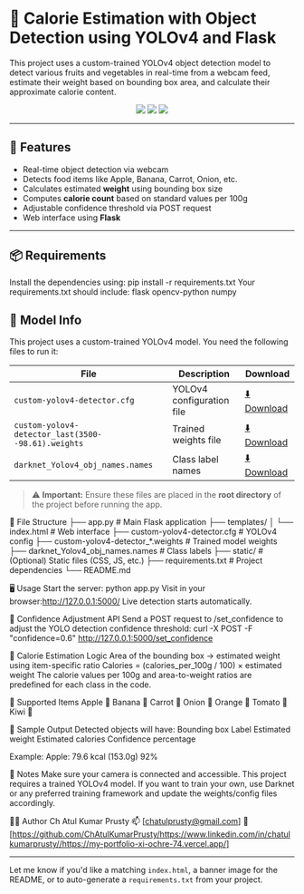 # 🍎 Calorie Estimation with Object Detection using YOLOv4 and Flask

This project uses a custom-trained YOLOv4 object detection model to detect various fruits and vegetables in real-time from a webcam feed, estimate their weight based on bounding box area, and calculate their approximate calorie content.

<p align="center">
  <img src="https://img.shields.io/badge/Framework-Flask-blue" />
  <img src="https://img.shields.io/badge/Model-YOLOv4-brightgreen" />
  <img src="https://img.shields.io/badge/Language-Python-yellow" />
</p>

---

## 🚀 Features

- Real-time object detection via webcam
- Detects food items like Apple, Banana, Carrot, Onion, etc.
- Calculates estimated **weight** using bounding box size
- Computes **calorie count** based on standard values per 100g
- Adjustable confidence threshold via POST request
- Web interface using **Flask**

---

## 📦 Requirements

Install the dependencies using:
pip install -r requirements.txt
Your requirements.txt should include:
flask
opencv-python
numpy


## 🧠 Model Info

This project uses a custom-trained YOLOv4 model. You need the following files to run it:

| File | Description | Download |
|------|-------------|----------|
| `custom-yolov4-detector.cfg` | YOLOv4 configuration file | [⬇️ Download](https://your-download-link.com/custom-yolov4-detector.cfg) |
| `custom-yolov4-detector_last(3500--98.61).weights` | Trained weights file | [⬇️ Download](https://your-download-link.com/custom-yolov4-detector_last.weights) |
| `darknet_Yolov4_obj_names.names` | Class label names | [⬇️ Download](https://your-download-link.com/darknet_Yolov4_obj_names.names) |

> ⚠️ **Important:** Ensure these files are placed in the **root directory** of the project before running the app.


📂 File Structure
├── app.py                        # Main Flask application
├── templates/
│   └── index.html               # Web interface
├── custom-yolov4-detector.cfg   # YOLOv4 config
├── custom-yolov4-detector_*.weights # Trained model weights
├── darknet_Yolov4_obj_names.names  # Class labels
├── static/                      # (Optional) Static files (CSS, JS, etc.)
├── requirements.txt             # Project dependencies
└── README.md


🖥️ Usage
Start the server:
python app.py
Visit in your browser:http://127.0.0.1:5000/
Live detection starts automatically.

🎯 Confidence Adjustment API
Send a POST request to /set_confidence to adjust the YOLO detection confidence threshold:
curl -X POST -F "confidence=0.6" http://127.0.0.1:5000/set_confidence

🧮 Calorie Estimation Logic
Area of the bounding box → estimated weight using item-specific ratio
Calories = (calories_per_100g / 100) × estimated weight
The calorie values per 100g and area-to-weight ratios are predefined for each class in the code.

🍌 Supported Items
Apple 🍎
Banana 🍌
Carrot 🥕
Onion 🧅
Orange 🍊
Tomato 🍅
Kiwi 🥝

📸 Sample Output
Detected objects will have:
Bounding box
Label
Estimated weight
Estimated calories
Confidence percentage

Example:
Apple: 79.6 kcal (153.0g) 92%


📌 Notes
Make sure your camera is connected and accessible.
This project requires a trained YOLOv4 model. If you want to train your own, use Darknet or any preferred training framework and update the weights/config files accordingly.

🧑‍💻 Author
Ch Atul Kumar Prusty
📫 [chatulprusty@gmail.com]
🔗 [https://github.com/ChAtulKumarPrusty/https://www.linkedin.com/in/chatulkumarprusty//https://my-portfolio-xi-ochre-74.vercel.app/]


---

Let me know if you'd like a matching `index.html`, a banner image for the README, or to auto-generate a `requirements.txt` from your project.

